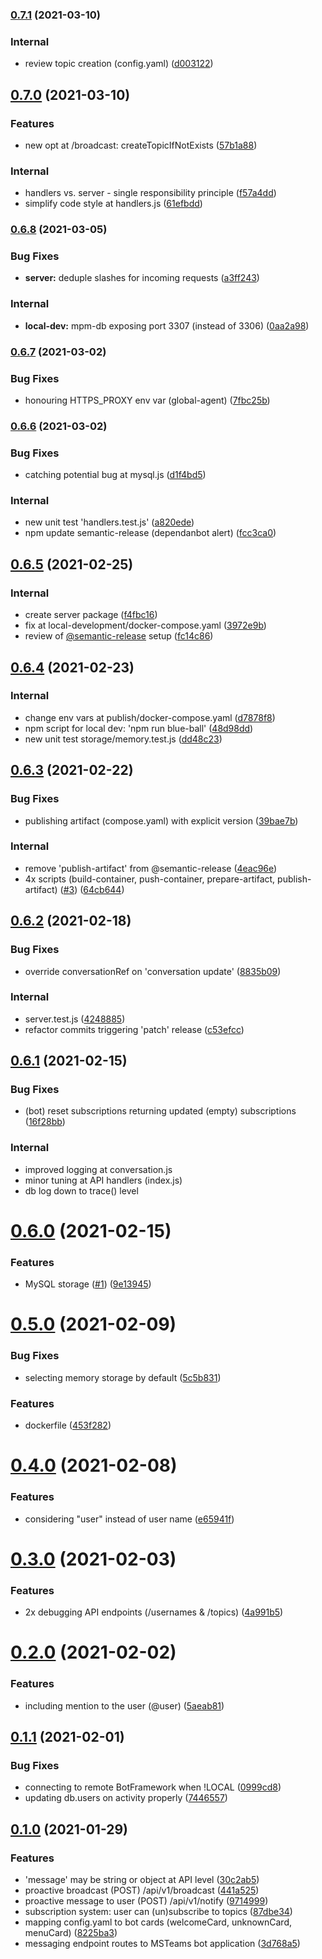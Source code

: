 ### [0.7.1](https://github.com/Telefonica/msteams-private-messages/compare/v0.7.0...v0.7.1) (2021-03-10)


### Internal

* review topic creation (config.yaml) ([d003122](https://github.com/Telefonica/msteams-private-messages/commit/d003122b7400d850e904d836231ddb3ecbebbf4d))

## [0.7.0](https://github.com/Telefonica/msteams-private-messages/compare/v0.6.8...v0.7.0) (2021-03-10)


### Features

* new opt at /broadcast: createTopicIfNotExists ([57b1a88](https://github.com/Telefonica/msteams-private-messages/commit/57b1a88bc5efada9c5bf1d9c634b5d8455b20972))


### Internal

* handlers vs. server - single responsibility principle ([f57a4dd](https://github.com/Telefonica/msteams-private-messages/commit/f57a4dd3838f3a7aa7094b8c8576f931119ba18d))
* simplify code style at handlers.js ([61efbdd](https://github.com/Telefonica/msteams-private-messages/commit/61efbdd891b9c5bc5a4e3a2e2b8cfb2813904b1b))

### [0.6.8](https://github.com/Telefonica/msteams-private-messages/compare/v0.6.7...v0.6.8) (2021-03-05)


### Bug Fixes

* **server:** deduple slashes for incoming requests ([a3ff243](https://github.com/Telefonica/msteams-private-messages/commit/a3ff24385d54f8e0e446c252bf7039d7068e8b23))


### Internal

* **local-dev:** mpm-db exposing port 3307 (instead of 3306) ([0aa2a98](https://github.com/Telefonica/msteams-private-messages/commit/0aa2a985befa2849404e69e10470cfaed7a9e606))

### [0.6.7](https://github.com/Telefonica/msteams-private-messages/compare/v0.6.6...v0.6.7) (2021-03-02)


### Bug Fixes

* honouring HTTPS_PROXY env var (global-agent) ([7fbc25b](https://github.com/Telefonica/msteams-private-messages/commit/7fbc25b87189694166c3cd50a4e6042a281d0341))

### [0.6.6](https://github.com/Telefonica/msteams-private-messages/compare/v0.6.5...v0.6.6) (2021-03-02)


### Bug Fixes

* catching potential bug at mysql.js ([d1f4bd5](https://github.com/Telefonica/msteams-private-messages/commit/d1f4bd5d873dae9be5b25379a5e2a56286d07cbf))


### Internal

* new unit test 'handlers.test.js' ([a820ede](https://github.com/Telefonica/msteams-private-messages/commit/a820ede3ab5a09edbd98c69911c7dddfead11962))
* npm update semantic-release (dependanbot alert) ([fcc3ca0](https://github.com/Telefonica/msteams-private-messages/commit/fcc3ca0deae7bd4b2304537306837aecf6c2c7c5))

## [0.6.5](https://github.com/Telefonica/msteams-private-messages/compare/v0.6.4...v0.6.5) (2021-02-25)


### Internal

* create server package ([f4fbc16](https://github.com/Telefonica/msteams-private-messages/commit/f4fbc164de19fd2670d89bb8927c7b1b3baa7000))
* fix at local-development/docker-compose.yaml ([3972e9b](https://github.com/Telefonica/msteams-private-messages/commit/3972e9b4a09d0e80dd73256b043f39cc8a8b2988))
* review of [@semantic-release](https://github.com/semantic-release) setup ([fc14c86](https://github.com/Telefonica/msteams-private-messages/commit/fc14c86dbc8491d884df162458a1af05390bcf20))

## [0.6.4](https://github.com/Telefonica/msteams-private-messages/compare/v0.6.3...v0.6.4) (2021-02-23)


### Internal

* change env vars at publish/docker-compose.yaml ([d7878f8](https://github.com/Telefonica/msteams-private-messages/commit/d7878f838a16143937f54279894f08929dcd7335))
* npm script for local dev: 'npm run blue-ball' ([48d98dd](https://github.com/Telefonica/msteams-private-messages/commit/48d98dd60eec5199d29db01ac1334cafadae8253))
* new unit test storage/memory.test.js ([dd48c23](https://github.com/Telefonica/msteams-private-messages/commit/dd48c237502375290a053803b90072fc957441c5))

## [0.6.3](https://github.com/Telefonica/msteams-private-messages/compare/v0.6.2...v0.6.3) (2021-02-22)


### Bug Fixes

* publishing artifact (compose.yaml) with explicit version ([39bae7b](https://github.com/Telefonica/msteams-private-messages/commit/39bae7b9b2baf4c96c2d6f2d816c7c195f317dea))

### Internal

* remove 'publish-artifact' from @semantic-release ([4eac96e](https://github.com/Telefonica/msteams-private-messages/commit/4eac96e2415aecbd426ac8975266e756f2aa36c0))
* 4x scripts (build-container, push-container, prepare-artifact, publish-artifact) ([#3](https://github.com/Telefonica/msteams-private-messages/issues/3)) ([64cb644](https://github.com/Telefonica/msteams-private-messages/commit/64cb6449294b18eed8dbf77fb6e2fd3db279e2bd))

## [0.6.2](https://github.com/Telefonica/msteams-private-messages/compare/v0.6.1...v0.6.2) (2021-02-18)


### Bug Fixes

* override conversationRef on 'conversation update' ([8835b09](https://github.com/Telefonica/msteams-private-messages/commit/8835b099c12feb0d9ab344ecbddc16d1961dd0a6))

### Internal

* server.test.js ([4248885](https://github.com/Telefonica/msteams-private-messages/commit/4248885eaf8fa012e005862d82aee53e659a4f62))
* refactor commits triggering 'patch' release ([c53efcc](https://github.com/Telefonica/msteams-private-messages/commit/c53efcc79e9d6db62a668661c8e7749b10c35077))

## [0.6.1](https://github.com/Telefonica/msteams-private-messages/compare/v0.6.0...v0.6.1) (2021-02-15)


### Bug Fixes

* (bot) reset subscriptions returning updated (empty) subscriptions ([16f28bb](https://github.com/Telefonica/msteams-private-messages/commit/16f28bb35e93f29622dec6349a4dbcecbcbae76d))

### Internal

* improved logging at conversation.js
* minor tuning at API handlers (index.js)
* db log down to trace() level

# [0.6.0](https://github.com/Telefonica/msteams-private-messages/compare/v0.5.0...v0.6.0) (2021-02-15)


### Features

* MySQL storage ([#1](https://github.com/Telefonica/msteams-private-messages/issues/1)) ([9e13945](https://github.com/Telefonica/msteams-private-messages/commit/9e13945db7c66bac8696531ce77e9e46fbb9632b))

# [0.5.0](https://github.com/Telefonica/msteams-private-messages/compare/v0.4.0...v0.5.0) (2021-02-09)


### Bug Fixes

* selecting memory storage by default ([5c5b831](https://github.com/Telefonica/msteams-private-messages/commit/5c5b8319a7c191d88f9affc8db5916a264045897))


### Features

* dockerfile ([453f282](https://github.com/Telefonica/msteams-private-messages/commit/453f282140e98cc0d9174207015be100b1c34a62))

# [0.4.0](https://github.com/Telefonica/msteams-private-messages/compare/v0.3.0...v0.4.0) (2021-02-08)


### Features

* considering "user" instead of user name ([e65941f](https://github.com/Telefonica/msteams-private-messages/commit/e65941fe9538fab1966a2b2748e3ec5b25c0e631))

# [0.3.0](https://github.com/Telefonica/msteams-private-messages/compare/v0.2.0...v0.3.0) (2021-02-03)


### Features

* 2x debugging API endpoints (/usernames & /topics) ([4a991b5](https://github.com/Telefonica/msteams-private-messages/commit/4a991b5a371bbaeebbdfe139825ad4e68e745bb4))

# [0.2.0](https://github.com/Telefonica/msteams-private-messages/compare/v0.1.1...v0.2.0) (2021-02-02)


### Features

* including mention to the user (@user) ([5aeab81](https://github.com/Telefonica/msteams-private-messages/commit/5aeab8127350dd20bf8997c5d2cfba668553cd26))

## [0.1.1](https://github.com/Telefonica/msteams-private-messages/compare/v0.1.0...v0.1.1) (2021-02-01)


### Bug Fixes

* connecting to remote BotFramework when !LOCAL ([0999cd8](https://github.com/Telefonica/msteams-private-messages/commit/0999cd80dac569135ca40e79236658c5656212bc))
* updating db.users on activity properly ([7446557](https://github.com/Telefonica/msteams-private-messages/commit/7446557b7c2425942fd18de25a8f41415c57df06))

## [0.1.0](https://github.com/Telefonica/msteams-private-messages/compare/8e966654ceec5eca4b3affac14d3916f1a0820ee...v0.1.0) (2021-01-29)


### Features

* 'message' may be string or object at API level ([30c2ab5](https://github.com/Telefonica/msteams-private-messages/commit/30c2ab560034248bbf63fbb5acfbedc6e5a46b76))
* proactive broadcast (POST) /api/v1/broadcast ([441a525](https://github.com/Telefonica/msteams-private-messages/commit/441a525bef8fdbe8cf49e88b2c65d5dd95a6544f))
* proactive message to user (POST) /api/v1/notify ([9714999](https://github.com/Telefonica/msteams-private-messages/commit/971499987fc9689de44be6ca93e38ecfec50459d))
* subscription system: user can (un)subscribe to topics ([87dbe34](https://github.com/Telefonica/msteams-private-messages/commit/87dbe3447a003f0ab60b11e1fc49c89799a527b2))
* mapping config.yaml to bot cards (welcomeCard, unknownCard, menuCard) ([8225ba3](https://github.com/Telefonica/msteams-private-messages/commit/8225ba35a0b10b3f0842b1d743be49a161e38c8a))
* messaging endpoint routes to MSTeams bot application ([3d768a5](https://github.com/Telefonica/msteams-private-messages/commit/3d768a5344824622b3cc15b55111b5c45e7e5a66))
